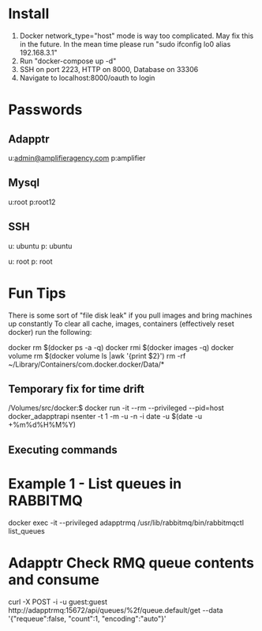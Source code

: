 # Install

1. Docker network_type="host" mode is way too complicated. May fix this in the future. In the mean time please run "sudo ifconfig lo0 alias 192.168.3.1"
2. Run "docker-compose up -d"
3. SSH on port 2223, HTTP on 8000, Database on 33306
4. Navigate to localhost:8000/oauth to login

# Passwords


## Adapptr
u:admin@amplifieragency.com
p:amplifier

## Mysql
u:root
p:root12

## SSH
u: ubuntu
p: ubuntu

u: root
p: root

# Fun Tips

There is some sort of "file disk leak" if you pull images and bring machines up constantly
To clear all cache, images, containers (effectively reset docker) run the following:

docker rm $(docker ps -a -q)
docker rmi $(docker images -q)
docker volume rm $(docker volume ls |awk '{print $2}')
rm -rf ~/Library/Containers/com.docker.docker/Data/*

## Temporary fix for time drift
/Volumes/src/docker:$ docker run -it --rm --privileged --pid=host docker_adapptrapi nsenter -t 1 -m -u -n -i date -u $(date -u +%m%d%H%M%Y)

## Executing commands
# Example 1 - List queues in RABBITMQ
docker exec -it --privileged adapptrmq /usr/lib/rabbitmq/bin/rabbitmqctl list_queues

# Adapptr Check RMQ queue contents and consume
curl -X POST -i -u guest:guest http://adapptrmq:15672/api/queues/%2f/queue.default/get --data '{"requeue":false, "count":1, "encoding":"auto"}'


